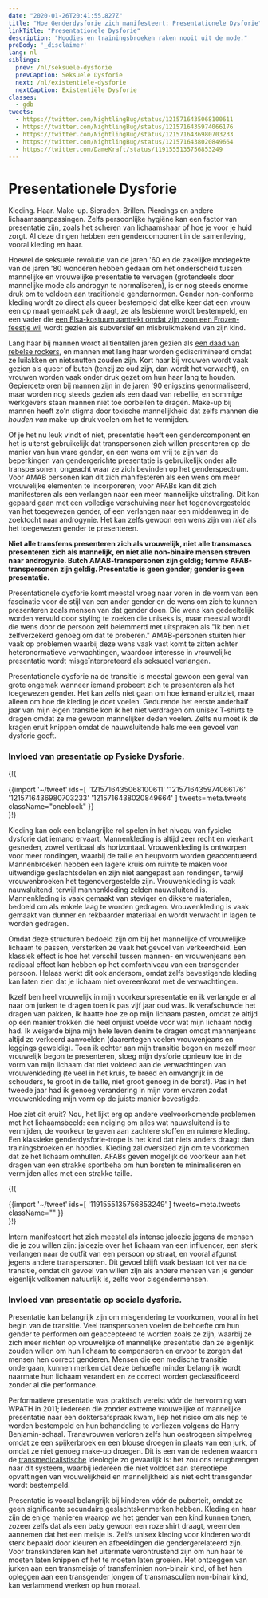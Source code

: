 ```yaml
---
date: "2020-01-26T20:41:55.827Z"
title: "Hoe Genderdysforie zich manifesteert: Presentationele Dysforie"
linkTitle: "Presentationele Dysforie"
description: "Hoodies en trainingsbroeken raken nooit uit de mode."
preBody: '_disclaimer'
lang: nl
siblings:
  prev: /nl/seksuele-dysforie
  prevCaption: Seksuele Dysforie
  next: /nl/existentiele-dysforie
  nextCaption: Existentiële Dysforie
classes:
  - gdb
tweets:
  - https://twitter.com/NightlingBug/status/1215716435068100611
  - https://twitter.com/NightlingBug/status/1215716435974066176
  - https://twitter.com/NightlingBug/status/1215716436980703233
  - https://twitter.com/NightlingBug/status/1215716438020849664
  - https://twitter.com/DameKraft/status/1191555135756853249
---
```


# Presentationele Dysforie

Kleding. Haar. Make-up. Sieraden. Brillen. Piercings en andere lichaamsaanpassingen. Zelfs persoonlijke hygiëne kan een factor van presentatie zijn, zoals het scheren van lichaamshaar of hoe je voor je huid zorgt. Al deze dingen hebben een gendercomponent in de samenleving, vooral kleding en haar.

Hoewel de seksuele revolutie van de jaren '60 en de zakelijke modegekte van de jaren '80 wonderen hebben gedaan om het onderscheid tussen mannelijke en vrouwelijke presentatie te vervagen (grotendeels door mannelijke mode als androgyn te normaliseren), is er nog steeds enorme druk om te voldoen aan traditionele gendernormen. Gender non-conforme kleding wordt zo direct als queer bestempeld dat elke keer dat een vrouw een op maat gemaakt pak draagt, ze als lesbienne wordt bestempeld, en een vader die [een Elsa-kostuum aantrekt omdat zijn zoon een Frozen-feestje wil](https://twitter.com/cbsnews/status/1088441623846023168?lang=en) wordt gezien als subversief en misbruikmakend van zijn kind.

Lang haar bij mannen wordt al tientallen jaren gezien als [een daad van rebelse rockers](https://www.youtube.com/watch?v=PbAoXw_DqvM), en mannen met lang haar worden gediscrimineerd omdat ze luilakken en nietsnutten zouden zijn. Kort haar bij vrouwen wordt vaak gezien als queer of butch (tenzij ze oud zijn, dan wordt het verwacht), en vrouwen worden vaak onder druk gezet om hun haar lang te houden. Gepiercete oren bij mannen zijn in de jaren '90 enigszins genormaliseerd, maar worden nog steeds gezien als een daad van rebellie, en sommige werkgevers staan mannen niet toe oorbellen te dragen. Make-up bij mannen heeft zo'n stigma door toxische mannelijkheid dat zelfs mannen die *houden van* make-up druk voelen om het te vermijden.

Of je het nu leuk vindt of niet, presentatie heeft een gendercomponent en het is uiterst gebruikelijk dat transpersonen zich willen presenteren op de manier van hun ware gender, en een wens om vrij te zijn van de beperkingen van gendergerichte presentatie is gebruikelijk onder alle transpersonen, ongeacht waar ze zich bevinden op het genderspectrum. Voor AMAB personen kan dit zich manifesteren als een wens om meer vrouwelijke elementen te incorporeren; voor AFABs kan dit zich manifesteren als een verlangen naar een meer mannelijke uitstraling. Dit kan gepaard gaan met een volledige verschuiving naar het tegenovergestelde van het toegewezen gender, of een verlangen naar een middenweg in de zoektocht naar androgynie. Het kan zelfs gewoon een wens zijn om *niet* als het toegewezen gender te presenteren.

**Niet alle transfems presenteren zich als vrouwelijk, niet alle transmascs presenteren zich als mannelijk, en niet alle non-binaire mensen streven naar androgynie. Butch AMAB-transpersonen zijn geldig; femme AFAB-transpersonen zijn geldig. Presentatie is geen gender; gender is geen presentatie.**

Presentationele dysforie komt meestal vroeg naar voren in de vorm van een fascinatie voor de stijl van een ander gender en de wens om zich te kunnen presenteren zoals mensen van dat gender doen. Die wens kan gedeeltelijk worden vervuld door styling te zoeken die uniseks is, maar meestal wordt die wens door de persoon zelf belemmerd met uitspraken als "Ik ben niet zelfverzekerd genoeg om dat te proberen." AMAB-personen stuiten hier vaak op problemen waarbij deze wens vaak vast komt te zitten achter heteronormatieve verwachtingen, waardoor interesse in vrouwelijke presentatie wordt misgeïnterpreteerd als seksueel verlangen.

Presentationele dysforie na de transitie is meestal gewoon een geval van grote ongemak wanneer iemand probeert zich te presenteren als het toegewezen gender. Het kan zelfs niet gaan om hoe iemand eruitziet, maar alleen om hoe de kleding je doet voelen. Gedurende het eerste anderhalf jaar van mijn eigen transitie kon ik het niet verdragen om unisex T-shirts te dragen omdat ze me gewoon mannelijker deden voelen. Zelfs nu moet ik de kragen eruit knippen omdat de nauwsluitende hals me een gevoel van dysforie geeft.

### Invloed van presentatie op Fysieke Dysforie.

{!{ <div class="gutter">{{import '~/tweet' ids=[
  '1215716435068100611'
  '1215716435974066176'
  '1215716436980703233'
  '1215716438020849664'
] tweets=meta.tweets className="oneblock" }}</div> }!}

Kleding kan ook een belangrijke rol spelen in het niveau van fysieke dysforie dat iemand ervaart. Mannenkleding is altijd zeer recht en vierkant gesneden, zowel verticaal als horizontaal. Vrouwenkleding is ontworpen voor meer rondingen, waarbij de taille en heupvorm worden geaccentueerd. Mannenbroeken hebben een lagere kruis om ruimte te maken voor uitwendige geslachtsdelen en zijn niet aangepast aan rondingen, terwijl vrouwenbroeken het tegenovergestelde zijn. Vrouwenkleding is vaak nauwsluitend, terwijl mannenkleding zelden nauwsluitend is. Mannenkleding is vaak gemaakt van steviger en dikkere materialen, bedoeld om als enkele laag te worden gedragen. Vrouwenkleding is vaak gemaakt van dunner en rekbaarder materiaal en wordt verwacht in lagen te worden gedragen.

Omdat deze structuren bedoeld zijn om bij het mannelijke of vrouwelijke lichaam te passen, versterken ze vaak het gevoel van verkeerdheid. Een klassiek effect is hoe het verschil tussen mannen- en vrouwenjeans een radicaal effect kan hebben op het comfortniveau van een transgender persoon. Helaas werkt dit ook andersom, omdat zelfs bevestigende kleding kan laten zien dat je lichaam niet overeenkomt met de verwachtingen.

Ikzelf ben heel vrouwelijk in mijn voorkeurspresentatie en ik verlangde er al naar om jurken te dragen toen ik pas vijf jaar oud was. Ik verafschuwde het dragen van pakken, ik haatte hoe ze op mijn lichaam pasten, omdat ze altijd op een manier trokken die heel onjuist voelde voor wat mijn lichaam nodig had. Ik weigerde bijna mijn hele leven denim te dragen omdat mannenjeans altijd zo verkeerd aanvoelden (daarentegen voelen vrouwenjeans en leggings geweldig). Toen ik echter aan mijn transitie begon en mezelf meer vrouwelijk begon te presenteren, sloeg mijn dysforie opnieuw toe in de vorm van mijn lichaam dat niet voldeed aan de verwachtingen van vrouwenkleding (te veel in het kruis, te breed en omvangrijk in de schouders, te groot in de taille, niet groot genoeg in de borst). Pas in het tweede jaar had ik genoeg verandering in mijn vorm ervaren zodat vrouwenkleding mijn vorm op de juiste manier bevestigde.

Hoe ziet dit eruit? Nou, het lijkt erg op andere veelvoorkomende problemen met het lichaamsbeeld: een neiging om alles wat nauwsluitend is te vermijden, de voorkeur te geven aan zachtere stoffen en ruimere kleding. Een klassieke genderdysforie-trope is het kind dat niets anders draagt dan trainingsbroeken en hoodies. Kleding zal oversized zijn om te voorkomen dat ze het lichaam omhullen. AFABs geven mogelijk de voorkeur aan het dragen van een strakke sportbeha om hun borsten te minimaliseren en vermijden alles met een strakke taille.

{!{ <div class="gutter">{{import '~/tweet' ids=[
  '1191555135756853249'
] tweets=meta.tweets className="" }}</div> }!}

Intern manifesteert het zich meestal als intense jaloezie jegens de mensen die je zou willen zijn: jaloezie over het lichaam van een influencer, een sterk verlangen naar de outfit van een persoon op straat, en vooral afgunst jegens andere transpersonen. Dit gevoel blijft vaak bestaan tot ver na de transitie, omdat dit gevoel van willen zijn als andere mensen van je gender eigenlijk volkomen natuurlijk is, zelfs voor cisgendermensen.

### Invloed van presentatie op sociale dysforie.

Presentatie kan belangrijk zijn om misgendering te voorkomen, vooral in het begin van de transitie. Veel transpersonen voelen de behoefte om hun gender te performen om geaccepteerd te worden zoals ze zijn, waarbij ze zich meer richten op vrouwelijke of mannelijke presentatie dan ze eigenlijk zouden willen om hun lichaam te compenseren en ervoor te zorgen dat mensen hen correct genderen. Mensen die een medische transitie ondergaan, kunnen merken dat deze behoefte minder belangrijk wordt naarmate hun lichaam verandert en ze correct worden geclassificeerd zonder al die performance.

Performatieve presentatie was praktisch vereist vóór de hervorming van WPATH in 2011; iedereen die zonder extreme vrouwelijke of mannelijke presentatie naar een doktersafspraak kwam, liep het risico om als nep te worden bestempeld en hun behandeling te verliezen volgens de Harry Benjamin-schaal. Transvrouwen verloren zelfs hun oestrogeen simpelweg omdat ze een spijkerbroek en een blouse droegen in plaats van een jurk, of omdat ze niet genoeg make-up droegen. Dit is een van de redenen waarom de [transmedicalistische](https://en.wikipedia.org/wiki/Transmedicalism) ideologie zo gevaarlijk is: het zou ons terugbrengen naar dit systeem, waarbij iedereen die niet voldoet aan stereotiepe opvattingen van vrouwelijkheid en mannelijkheid als niet echt transgender wordt bestempeld.

Presentatie is vooral belangrijk bij kinderen vóór de puberteit, omdat ze geen significante secundaire geslachtskenmerken hebben. Kleding en haar zijn de enige manieren waarop we het gender van een kind kunnen tonen, zozeer zelfs dat als een baby gewoon een roze shirt draagt, vreemden aannemen dat het een meisje is. Zelfs unisex kleding voor kinderen wordt sterk bepaald door kleuren en afbeeldingen die gendergerelateerd zijn. Voor transkinderen kan het uitermate verontrustend zijn om hun haar te moeten laten knippen of het te moeten laten groeien. Het ontzeggen van jurken aan een transmeisje of transfeminien non-binair kind, of het hen opleggen aan een transgender jongen of transmasculien non-binair kind, kan verlammend werken op hun moraal.
